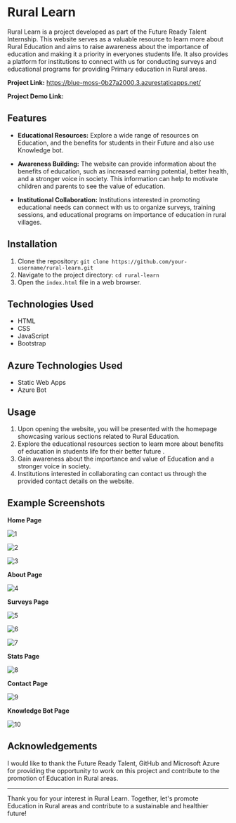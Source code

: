 # Rural Learn

Rural Learn is a project developed as part of the Future Ready Talent Internship. This website serves as a valuable resource to learn more about Rural Education and aims to raise awareness about the importance of education and making it a priority in everyones students life. It also provides a platform for institutions to connect with us for conducting surveys and educational programs for providing Primary education in Rural areas.

**Project Link:** https://blue-moss-0b27a2000.3.azurestaticapps.net/

**Project Demo Link:**  

## Features

- **Educational Resources:** Explore a wide range of resources on Education, and the benefits for students in their Future and also use Knowledge bot.

- **Awareness Building:** The website can provide information about the benefits of education, such as increased earning potential, better health, and a stronger voice in society. This information can help to motivate children and parents to see the value of education.

- **Institutional Collaboration:** Institutions interested in promoting educational needs can connect with us to organize surveys, training sessions, and educational programs on importance of education in rural villages.

## Installation

1. Clone the repository: `git clone https://github.com/your-username/rural-learn.git`
2. Navigate to the project directory: `cd rural-learn`
3. Open the `index.html` file in a web browser.

## Technologies Used

- HTML
- CSS
- JavaScript
- Bootstrap

## Azure Technologies Used

- Static Web Apps
- Azure Bot

## Usage

1. Upon opening the website, you will be presented with the homepage showcasing various sections related to Rural Education.
2. Explore the educational resources section to learn more about benefits of education in students life for their better future .
3. Gain awareness about the importance and value of Education and a stronger voice in society.
4. Institutions interested in collaborating can contact us through the provided contact details on the website.

## Example Screenshots

**Home Page**




![1](https://github.com/MonikaBadam/Rural-Education/assets/126134987/4d9ccc3f-462b-46db-96ad-b5f4d04b780b)











![2](https://github.com/MonikaBadam/Rural-Education/assets/126134987/90742854-259c-48dc-9751-a71de19f872b)











![3](https://github.com/MonikaBadam/Rural-Education/assets/126134987/517b77cf-9174-4751-a774-c7eb3d4aef34)







**About Page**




![4](https://github.com/MonikaBadam/Rural-Education/assets/126134987/c0de4efe-8d1b-4a29-abf1-6f2a9883ec8f)








**Surveys Page**






![5](https://github.com/MonikaBadam/Rural-Education/assets/126134987/b9d9809b-5fb9-4657-9d13-2f7a755868bb)










![6](https://github.com/MonikaBadam/Rural-Education/assets/126134987/04ca0dd7-1e01-4ac4-bf7d-54b51f79a3e9)










![7](https://github.com/MonikaBadam/Rural-Education/assets/126134987/55ee20b4-a86f-44f5-b02f-87e04ffeeb2f)








**Stats Page**









![8](https://github.com/MonikaBadam/Rural-Education/assets/126134987/c693cbfd-1a95-4d69-b434-3a838d16ff4a)










**Contact Page**







![9](https://github.com/MonikaBadam/Rural-Education/assets/126134987/7a479f1c-0a76-49ef-84d7-a7a7f25cfb9d)








**Knowledge Bot Page**







![10](https://github.com/MonikaBadam/Rural-Education/assets/126134987/f875da01-4843-431d-a66f-d123edc40a4b)








## Acknowledgements



I would like to thank the Future Ready Talent, GitHub and Microsoft Azure for providing the opportunity to work on this project and contribute to the promotion of Education in Rural areas.


---

Thank you for your interest in Rural Learn. Together, let's promote Education in Rural areas and contribute to a sustainable and healthier future!

